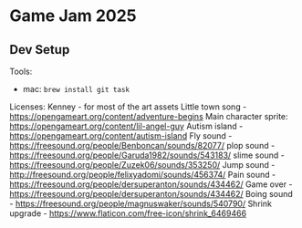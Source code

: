 # Game Jam 2025

## Dev Setup
Tools:
 - mac: `brew install git task `


Licenses:
Kenney - for most of the art assets
Little town song - https://opengameart.org/content/adventure-begins
Main character sprite: https://opengameart.org/content/lil-angel-guy
Autism island - https://opengameart.org/content/autism-island
Fly sound - https://freesound.org/people/Benboncan/sounds/82077/
plop sound - https://freesound.org/people/Garuda1982/sounds/543183/
slime sound - https://freesound.org/people/Zuzek06/sounds/353250/
Jump sound - http://freesound.org/people/felixyadomi/sounds/456374/
Pain sound - https://freesound.org/people/dersuperanton/sounds/434462/
Game over - https://freesound.org/people/dersuperanton/sounds/434462/
Boing sound - https://freesound.org/people/magnuswaker/sounds/540790/
Shrink upgrade - https://www.flaticon.com/free-icon/shrink_6469466